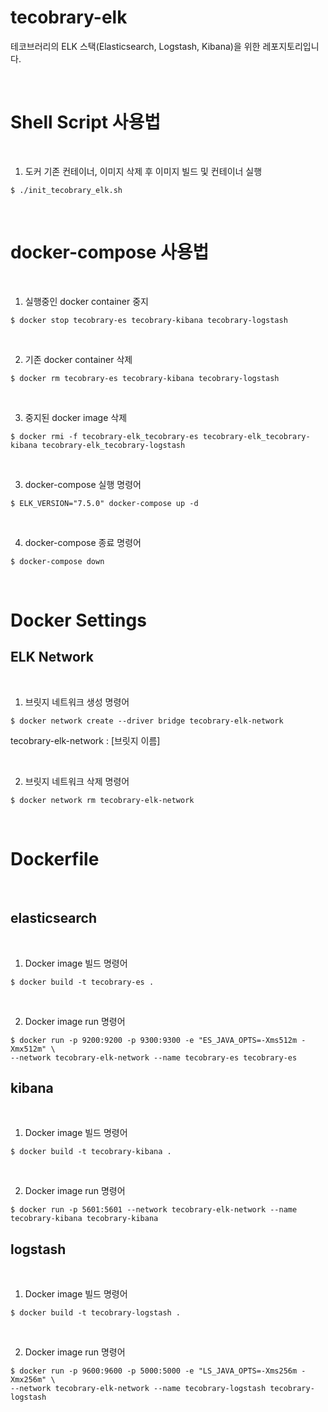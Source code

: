 # tecobrary-elk
테코브러리의 ELK 스택(Elasticsearch, Logstash, Kibana)을 위한 레포지토리입니다.

<br>

# Shell Script 사용법
<br>

1. 도커 기존 컨테이너, 이미지 삭제 후 이미지 빌드 및 컨테이너 실행
```shell script
$ ./init_tecobrary_elk.sh
```

<br>

# docker-compose 사용법
<br>

1. 실행중인 docker container 중지
```shell script
$ docker stop tecobrary-es tecobrary-kibana tecobrary-logstash 
```
<br>

2. 기존 docker container 삭제
```shell script
$ docker rm tecobrary-es tecobrary-kibana tecobrary-logstash 
```

<br>

3. 중지된 docker image 삭제
```shell script
$ docker rmi -f tecobrary-elk_tecobrary-es tecobrary-elk_tecobrary-kibana tecobrary-elk_tecobrary-logstash
```
<br>

3. docker-compose 실행 명령어
```shell script
$ ELK_VERSION="7.5.0" docker-compose up -d
```
<br>

4. docker-compose 종료 명령어
```shell script
$ docker-compose down
```
<br>

# Docker Settings

## ELK Network
<br>

1. 브릿지 네트워크 생성 명령어
```shell script
$ docker network create --driver bridge tecobrary-elk-network
```
tecobrary-elk-network : [브릿지 이름]

<br>

2. 브릿지 네트워크 삭제 명령어
```shell script
$ docker network rm tecobrary-elk-network
```

<br>

# Dockerfile
<br>

## elasticsearch
<br>

1. Docker image 빌드 명령어
```shell script
$ docker build -t tecobrary-es .
```
<br>

2. Docker image run 명령어

```shell script
$ docker run -p 9200:9200 -p 9300:9300 -e "ES_JAVA_OPTS=-Xms512m -Xmx512m" \
--network tecobrary-elk-network --name tecobrary-es tecobrary-es 
```

## kibana
<br>

1. Docker image 빌드 명령어
```shell script
$ docker build -t tecobrary-kibana .
```
<br>

2. Docker image run 명령어

```shell script
$ docker run -p 5601:5601 --network tecobrary-elk-network --name tecobrary-kibana tecobrary-kibana
```

## logstash
<br>

1. Docker image 빌드 명령어
```shell script
$ docker build -t tecobrary-logstash .
```

<br>

2. Docker image run 명령어

```shell script
$ docker run -p 9600:9600 -p 5000:5000 -e "LS_JAVA_OPTS=-Xms256m -Xmx256m" \
--network tecobrary-elk-network --name tecobrary-logstash tecobrary-logstash
```
